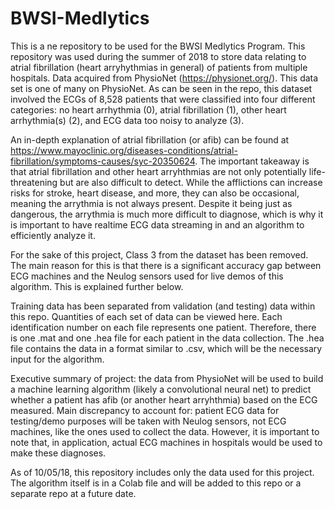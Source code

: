 # BWSI-Medlytics
This is a ne repository to be used for the BWSI Medlytics Program. This repository was used during the summer of 2018 to store data relating to atrial fibrillation (heart arryhythmias in general) of patients from multiple hospitals. Data acquired from PhysioNet (https://physionet.org/). This data set is one of many on PhysioNet. As can be seen in the repo, this dataset involved the ECGs of 8,528 patients that were classified into four different categories: no heart arrhythmia (0), atrial fibrillation (1), other heart arrhythmia(s) (2), and ECG data too noisy to analyze (3).

An in-depth explanation of atrial fibrillation (or afib) can be found at https://www.mayoclinic.org/diseases-conditions/atrial-fibrillation/symptoms-causes/syc-20350624. The important takeaway is that atrial fibrillation and other heart arryhthmias are not only potentially life-threatening but are also difficult to detect. While the afflictions can increase risks for stroke, heart disease, and more, they can also be occasional, meaning the arrythmia is not always present. Despite it being just as dangerous, the arrythmia is much more difficult to diagnose, which is why it is important to have realtime ECG data streaming in and an algorithm to efficiently analyze it.

For the sake of this project, Class 3 from the dataset has been removed. The main reason for this is that there is a significant accuracy gap between ECG machines and the Neulog sensors used for live demos of this algorithm. This is explained further below.

Training data has been separated from validation (and testing) data within this repo. Quantities of each set of data can be viewed here. Each identification number on each file represents one patient. Therefore, there is one .mat and one .hea file for each patient in the data collection. The .hea file contains the data in a format similar to .csv, which will be the necessary input for the algorithm.

Executive summary of project: the data from PhysioNet will be used to build a machine learning algorithm (likely a convolutional neural net) to predict whether a patient has afib (or another heart arryhthmia) based on the ECG measured. Main discrepancy to account for: patient ECG data for testing/demo purposes will be taken with Neulog sensors, not ECG machines, like the ones used to collect the data. However, it is important to note that, in application, actual ECG machines in hospitals would be used to make these diagnoses.

As of 10/05/18, this repository includes only the data used for this project. The algorithm itself is in a Colab file and will be added to this repo or a separate repo at a future date.
